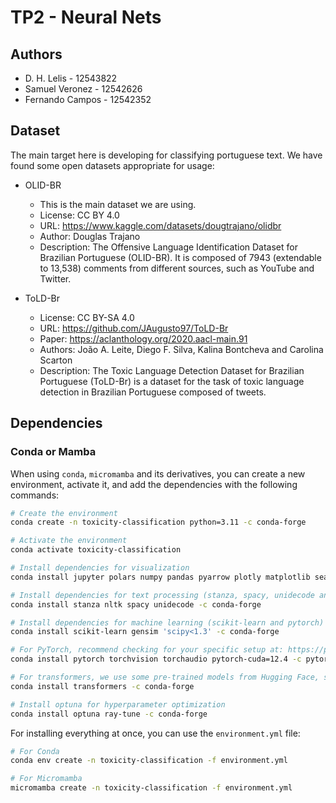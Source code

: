 # TP2 - Neural Nets

## Authors

- D. H. Lelis - 12543822
- Samuel Veronez - 12542626
- Fernando Campos - 12542352

## Dataset

The main target here is developing for classifying portuguese text. We have
found some open datasets appropriate for usage:

- OLID-BR
  - This is the main dataset we are using.
  - License: CC BY 4.0
  - URL: <https://www.kaggle.com/datasets/dougtrajano/olidbr>
  - Author: Douglas Trajano
  - Description: The Offensive Language Identification Dataset for Brazilian
    Portuguese (OLID-BR). It is composed of 7943 (extendable to 13,538)
    comments from different sources, such as YouTube and Twitter.

- ToLD-Br
  - License: CC BY-SA 4.0
  - URL: <https://github.com/JAugusto97/ToLD-Br>
  - Paper: <https://aclanthology.org/2020.aacl-main.91>
  - Authors: João A. Leite, Diego F. Silva, Kalina Bontcheva and Carolina Scarton
  - Description: The Toxic Language Detection Dataset for Brazilian Portuguese
    (ToLD-Br) is a dataset for the task of toxic language detection in Brazilian
    Portuguese composed of tweets.

## Dependencies

### Conda or Mamba

When using `conda`, `micromamba` and its derivatives, you can create a new
environment, activate it, and add the dependencies with the following commands:

```bash
# Create the environment
conda create -n toxicity-classification python=3.11 -c conda-forge

# Activate the environment
conda activate toxicity-classification

# Install dependencies for visualization
conda install jupyter polars numpy pandas pyarrow plotly matplotlib seaborn scipy -c conda-forge

# Install dependencies for text processing (stanza, spacy, unidecode and nltk)
conda install stanza nltk spacy unidecode -c conda-forge

# Install dependencies for machine learning (scikit-learn and pytorch)
conda install scikit-learn gensim 'scipy<1.3' -c conda-forge

# For PyTorch, recommend checking for your specific setup at: https://pytorch.org
conda install pytorch torchvision torchaudio pytorch-cuda=12.4 -c pytorch-nightly -c nvidia

# For transformers, we use some pre-trained models from Hugging Face, so we need to install it
conda install transformers -c conda-forge

# Install optuna for hyperparameter optimization
conda install optuna ray-tune -c conda-forge
```

For installing everything at once, you can use the `environment.yml` file:

```bash
# For Conda
conda env create -n toxicity-classification -f environment.yml

# For Micromamba
micromamba create -n toxicity-classification -f environment.yml
```

